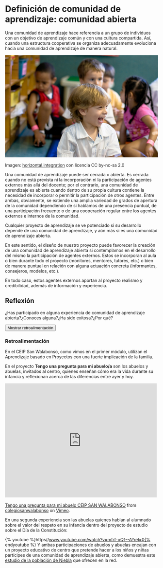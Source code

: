 
# Definición de comunidad de aprendizaje: comunidad abierta

Una comunidad de aprendizaje hace referencia a un grupo de individuos con un objetivo de aprendizaje común y con una cultura compartida. Así, cuando una estructura cooperativa se organiza adecuadamente evoluciona hacia una comunidad de aprendizaje de manera natural.

![](img/6e696ecc836f5f7269656e646f.jpg)

Imagen: [horizontal.integration](http://www.flickr.com/photos/ebolasmallpox/1066368855/) con licencia CC by-nc-sa 2.0

Una comunidad de aprendizaje puede ser cerrada o abierta. Es cerrada cuando no está prevista ni la incorporación ni la participación de agentes externos más allá del docente; por el contrario, una comunidad de aprendizaje es abierta cuando dentro de su propia cultura contiene la necesidad de incorporar o permitir la participación de otros agentes. Entre ambas, obviamente, se extiende una amplia variedad de grados de apertura de la comunidad dependiendo de si hablamos de una presencia puntual, de una participación frecuente o de una cooperación regular entre los agentes externos e internos de la comunidad.

Cualquier proyecto de aprendizaje se ve potenciado si su desarrollo depende de una comunidad de aprendizaje, y aún más si es una comunidad de aprendizaje abierta.

En este sentido, el diseño de nuestro proyecto puede favorecer la creación de una comunidad de aprendizaje abierta si contemplamos en el desarrollo del mismo la participación de agentes externos. Estos se incorporan al aula o bien durante todo el proyecto (monitores, mentores, tutores, etc.) o bien de manera puntual en relación con alguna actuación concreta (informantes, consejeros, modelos, etc.).

En todo caso, estos agentes externos aportan al proyecto realismo y credibilidad, además de información y experiencia.

## Reflexión

¿Has participado en alguna experiencia de comunidad de aprendizaje abierta?¿Conoces alguna?¿Ha sido exitosa?¿Por qué?

<input type="button" name="toggle-feedback-21" value="Mostrar retroalimentación" class="feedbackbutton" onclick="$exe.toggleFeedback(this,true);return false" />

### Retroalimentación

En el CEIP San Walabonso, como vimos en el primer módulo, utilizan el Aprendizaje basado en Proyectos con una fuerte implicación de la familia.

En el proyecto **Tengo una pregunta para mi abuelo/a** son los abuelos y abuelas, invitados al centro, quienes enseñan cómo era la vida durante su infancia y reflexionan acerca de las diferencias entre ayer y hoy.

<iframe src="http://player.vimeo.com/video/17676467" frameborder="0" width="500" height="375"></iframe>

[Tengo una pregunta para mi abuelo CEIP SAN WALABONSO](http://vimeo.com/17676467) from [colegiosanwalabonso](http://vimeo.com/ceipsanwalabonso) on [Vimeo](http://vimeo.com).



En una segunda experiencia son las abuelas quienes hablan al alumnado sobre el valor del respeto en su infancia dentro del proyecto de estudio sobre el Día de la Constitución:

{% youtube %}https//www.youtube.com/watch?v=mfrf-oQ1--A?rel=0{% endyoutube %}
Y ambas participaciones de abuelos y abuelas encajan con un proyecto educativo de centro que pretende hacer a los niños y niñas partícipes de una comunidad de aprendizaje abierta, como demuestra este [estudio de la población de Niebla](http://www.juntadeandalucia.es/averroes/sanwalabonso/uudd/migracion/index.htm) que ofrecen en la red.
